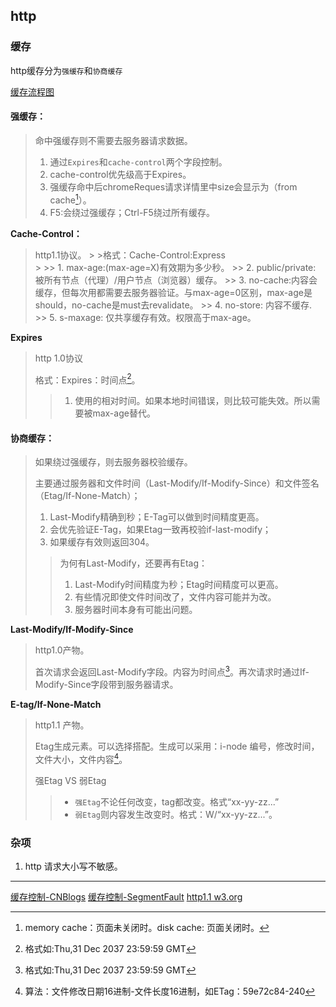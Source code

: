 ## http

### 缓存

http缓存分为`强缓存`和`协商缓存`

[缓存流程图](../../../backup/src/940884-20180423141951735-912699213.png)

#### 强缓存：

> 命中强缓存则不需要去服务器请求数据。
>
> 1. 通过`Expires`和`cache-control`两个字段控制。
> 2. cache-control优先级高于Expires。
> 3. 强缓存命中后chromeReques请求详情里中size会显示为（from cache[^cache]）。
> 4. F5:会绕过强缓存；Ctrl-F5绕过所有缓存。

**Cache-Control：**

>http1.1协议。
	>
	>格式：Cache-Control:Express  
	>
	>> 1. max-age:(max-age=X)有效期为多少秒。
	>> 2. public/private: 被所有节点（代理）/用户节点（浏览器）缓存。
	>> 3. no-cache:内容会缓存，但每次用都需要去服务器验证。与max-age=0区别，max-age是should，no-cache是must去revalidate。
	>> 4. no-store: 内容不缓存.
	>> 5. s-maxage: 仅共享缓存有效。权限高于max-age。

**Expires**

> http 1.0协议
>
> 格式：Expires：时间点[^时间格式]。
>
> > 1. 使用的相对时间。如果本地时间错误，则比较可能失效。所以需要被max-age替代。

#### 协商缓存：

> 如果绕过强缓存，则去服务器校验缓存。
>
> 主要通过服务器和文件时间（Last-Modify/If-Modify-Since）和文件签名（Etag/If-None-Match）；
>
> 1. Last-Modify精确到秒；E-Tag可以做到时间精度更高。
> 2. 会优先验证E-Tag，如果Etag一致再校验if-last-modify；
> 3. 如果缓存有效则返回304。
>
> > 为何有Last-Modify，还要再有Etag：
> >
> > 1. Last-Modify时间精度为秒；Etag时间精度可以更高。
> > 2. 有些情况即使文件时间改了，文件内容可能并为改。
> > 3. 服务器时间本身有可能出问题。

**Last-Modify/If-Modify-Since**

>  http1.0产物。
>
>  首次请求会返回Last-Modify字段。内容为时间点[^时间格式]。再次请求时通过If-Modify-Since字段带到服务器请求。

**E-tag/If-None-Match**

> http1.1 产物。
>
> Etag生成元素。可以选择搭配。生成可以采用：i-node 编号，修改时间，文件大小，文件内容[^nginx Etag]。
>
> 强Etag VS 弱Etag
>
> > - `强Etag`不论任何改变，tag都改变。格式“xx-yy-zz...”
> > - `弱Etag`则内容发生改变时。格式：W/“xx-yy-zz...”。



### 杂项

1. http 请求大小写不敏感。

----
[^时间格式]: 格式如:Thu,31 Dec 2037 23:59:59 GMT
[^cache]: memory cache：页面未关闭时。disk cache: 页面关闭时。
[^nginx Etag]: 算法：文件修改日期16进制-文件长度16进制，如ETag：59e72c84-240

[缓存控制-CNBlogs](https://www.cnblogs.com/ranyonsue/p/8918908.html)
[缓存控制-SegmentFault](https://segmentfault.com/a/1190000016546106)
[http1.1 w3.org](https://www.w3.org/Protocols/rfc2616/rfc2616-sec14.html)